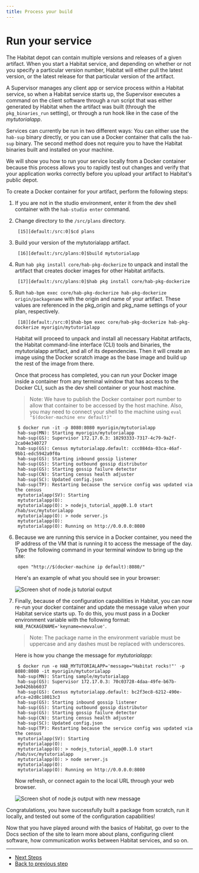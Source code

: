 ```yaml
---
title: Process your build
---
```


# Run your service
The Habitat depot can contain multiple versions and releases of a given artifact. When you start a Habitat service, and depending on whether or not you specify a particular version number, Habitat will either pull the latest version, or the latest release for that particular version of the artifact.

A Supervisor manages any client app or service process within a Habitat service, so when a Habitat service starts up, the Supervisor executes a command on the client software through a run script that was either generated by Habitat when the artifact was built (through the `pkg_binaries_run` setting), or through a run hook like in the case of the _mytutorialapp_.

Services can currently be run in two different ways: You can either use the `hab-sup` binary directly, or you can use a Docker container that calls the `hab-sup` binary. The second method does not require you to have the Habitat binaries built and installed on your machine.

We will show you how to run your service locally from a Docker container because this process allows you to rapidly test out changes and verify that your application works correctly before you upload your artifact to Habitat's public depot.

To create a Docker container for your artifact, perform the following steps:

1. If you are not in the studio environment, enter it from the dev shell container with the `hab-studio enter` command.
2. Change directory to the `/src/plans` directory.

        [15][default:/src:0]$cd plans

3. Build your version of the mytutorialapp artifact.

        [16][default:/src/plans:0]$build mytutorialapp

4. Run `hab pkg install core/hab-pkg-dockerize` to unpack and install the artifact that creates docker images for other Habitat artifacts.

        [17][default:/src/plans:0]$hab pkg install core/hab-pkg-dockerize

5. Run `hab-bpm exec core/hab-pkg-dockerize hab-pkg-dockerize origin/packagename` with the origin and name of your artifact. These values are referenced in the pkg_origin and pkg_name settings of your plan, respectively.

        [18][default:/src:0]$hab-bpm exec core/hab-pkg-dockerize hab-pkg-dockerize myorigin/mytutorialapp

    Habitat will proceed to unpack and install all necessary Habitat artifacts, the Habitat command-line interface (CLI) tools and binaries, the mytutorialapp artifact, and all of its dependencies. Then it will create an image using the Docker scratch image as the base image and build up the rest of the image from there.

    Once that process has completed, you can run your Docker image inside a container from any terminal window that has access to the Docker CLI, such as the dev shell container or your host machine.

      > Note: We have to publish the Docker container port number to allow that container to be accessed by the host machine. Also, you may need to connect your shell to the machine using `eval "$(docker-machine env default)"`

        $ docker run -it -p 8080:8080 myorigin/mytutorialapp
        hab-sup(MN): Starting myorigin/mytutorialapp
        hab-sup(GS): Supervisor 172.17.0.3: 10293333-7317-4c79-9a2f-2ca04e340727
        hab-sup(GS): Census mytutorialapp.default: ccc084da-03ca-46af-9bb1-edc5942a9f0a
        hab-sup(GS): Starting inbound gossip listener
        hab-sup(GS): Starting outbound gossip distributor
        hab-sup(GS): Starting gossip failure detector
        hab-sup(CN): Starting census health adjuster
        hab-sup(SC): Updated config.json
        hab-sup(TP): Restarting because the service config was updated via the census
        mytutorialapp(SV): Starting
        mytutorialapp(O):
        mytutorialapp(O): > nodejs_tutorial_app@0.1.0 start /hab/svc/mytutorialapp
        mytutorialapp(O): > node server.js
        mytutorialapp(O):
        mytutorialapp(O): Running on http://0.0.0.0:8080

4. Because we are running this service in a Docker container, you need the IP address of the VM that is running it to access the message of the day. Type the following command in your terminal window to bring up the site:

        open "http://$(docker-machine ip default):8080/"

    Here's an example of what you should see in your browser:

    ![Screen shot of node.js tutorial output](/images/nodejs-tutorial-output.png)

5. Finally, because of the configuration capabilities in Habitat, you can now re-run your docker container and update the message value when your Habitat service starts up. To do this, you must pass in a Docker environment variable with the following format: `HAB_PACKAGENAME='keyname=newvalue'`.

    > Note: The package name in the environment variable must be uppercase and any dashes must be replaced with underscores.

    Here is how you change the message for _mytutorialapp_:


        $ docker run -e HAB_MYTUTORIALAPP='message="Habitat rocks!"' -p 8080:8080 -it myorigin/mytutorialapp
        hab-sup(MN): Starting sample/mytutorialapp
        hab-sup(GS): Supervisor 172.17.0.3: 70c03728-4daa-49fe-b67b-3e0426bb6037
        hab-sup(GS): Census mytutorialapp.default: bc2f3ec8-6212-490e-afca-e2d8c18013c3
        hab-sup(GS): Starting inbound gossip listener
        hab-sup(GS): Starting outbound gossip distributor
        hab-sup(GS): Starting gossip failure detector
        hab-sup(CN): Starting census health adjuster
        hab-sup(SC): Updated config.json
        hab-sup(TP): Restarting because the service config was updated via the census
        mytutorialapp(SV): Starting
        mytutorialapp(O):
        mytutorialapp(O): > nodejs_tutorial_app@0.1.0 start /hab/svc/mytutorialapp
        mytutorialapp(O): > node server.js
        mytutorialapp(O):
        mytutorialapp(O): Running on http://0.0.0.0:8080


    Now refresh, or connect again to the local URL through your web browser.

    ![Screen shot of node.js output with new message](/images/nodejs-tutorial-update-output.png)

Congratulations, you have successfully built a package from scratch, run it locally, and tested out some of the configuration capabilities!

Now that you have played around with the basics of Habitat, go over to the Docs section of the site to learn more about plans, configuring client software, how communication works between Habitat services, and so on.

<hr>
<ul class="main-content--button-nav">
  <li><a href="/tutorials/getting-started-next-steps" class="button cta">Next Steps</a></li>
  <li><a href="/tutorials/getting-started-configure-plan/">Back to previous step</a></li>
</ul>
